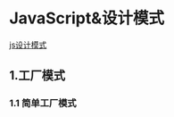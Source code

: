 # JavaScript&设计模式

[js设计模式](https://blog.csdn.net/wuyxinu/article/details/115839575)

## 1.工厂模式

### 1.1 简单工厂模式

